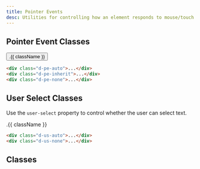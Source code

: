 ```yaml
---
title: Pointer Events
desc: Utilities for controlling how an element responds to mouse/touch events.
---
```


## Pointer Event Classes

<code-well-header class="d-fl-col5 d-flg8 d-fw-wrap d-p24 d-bgc-magenta-100 d-bgo50 d-w100p d-hmn102" custom>
  <button v-for="{ class: className } in pointerEvents.slice(0, 3)" class="d-btn d-btn--filled d-fs12 d-ff-mono" :class="className">.{{ className }}</button>
</code-well-header>

```html
<div class="d-pe-auto">...</div>
<div class="d-pe-inherit">...</div>
<div class="d-pe-none">...</div>
```

## User Select Classes

Use the `user-select` property to control whether the user can select text.

<code-well-header class="d-fl-col5 d-flg8 d-fw-wrap d-p24 d-bgc-purple-100 d-bgo50 d-w100p d-hmn102" custom>
  <div v-for="{ class: className } in pointerEvents.slice(3)" class="d-fl-center d-m8 d-p16 d-w332 d-bgc-purple-300 d-fs12 d-ff-mono" :class="className">.{{ className }}</div>
</code-well-header>

```html
<div class="d-us-auto">...</div>
<div class="d-us-none">...</div>
```

<script setup>
  import { pointerEvents } from '@data/interactivity.json';
</script>

## Classes

<utility-class-table>
  <template #content>
    <tbody>
      <tr v-for="{ class: className, output } in pointerEvents">
        <th scope="row" class="d-ff-mono d-fc-purple d-fs12">.{{ className }}</th>
        <td class="d-ff-mono d-fc-orange d-fs12">{{ output }}</td>
      </tr>
    </tbody>
  </template>
</utility-class-table>
